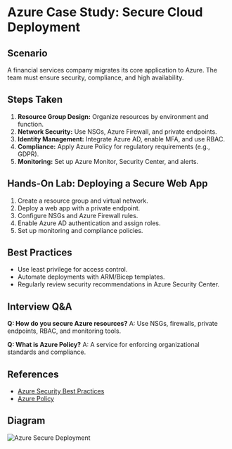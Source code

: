 # Azure Case Study: Secure Cloud Deployment

## Scenario
A financial services company migrates its core application to Azure. The team must ensure security, compliance, and high availability.

## Steps Taken
1. **Resource Group Design:** Organize resources by environment and function.
2. **Network Security:** Use NSGs, Azure Firewall, and private endpoints.
3. **Identity Management:** Integrate Azure AD, enable MFA, and use RBAC.
4. **Compliance:** Apply Azure Policy for regulatory requirements (e.g., GDPR).
5. **Monitoring:** Set up Azure Monitor, Security Center, and alerts.

## Hands-On Lab: Deploying a Secure Web App
1. Create a resource group and virtual network.
2. Deploy a web app with a private endpoint.
3. Configure NSGs and Azure Firewall rules.
4. Enable Azure AD authentication and assign roles.
5. Set up monitoring and compliance policies.

## Best Practices
- Use least privilege for access control.
- Automate deployments with ARM/Bicep templates.
- Regularly review security recommendations in Azure Security Center.

## Interview Q&A
**Q: How do you secure Azure resources?**
A: Use NSGs, firewalls, private endpoints, RBAC, and monitoring tools.

**Q: What is Azure Policy?**
A: A service for enforcing organizational standards and compliance.

## References
- [Azure Security Best Practices](https://learn.microsoft.com/en-us/azure/security/fundamentals/)
- [Azure Policy](https://learn.microsoft.com/en-us/azure/governance/policy/overview)

## Diagram
![Azure Secure Deployment](https://learn.microsoft.com/en-us/azure/architecture/example-scenario/infrastructure/media/secure-deployment.png)
